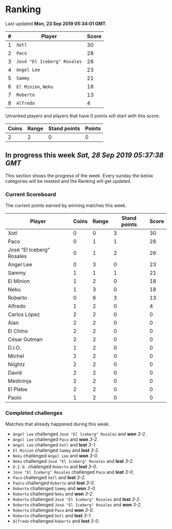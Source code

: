 # Ranking

Last updated **Mon, 23 Sep 2019 05:34:01 GMT**.

|#|Player|Score|
|-|------|-----|
|1|`Xotl`|30|
|2|`Paco`|28|
|3|`José "El Iceberg" Rosales`|26|
|4|`Angel Lee`|23|
|5|`Sammy`|21|
|6|`El Minion`, `Neku`|18|
|7|`Roberto`|13|
|8|`Alfredo`|4|

Unranked players and players that have 0 points will start with this score:

|Coins|Range|Stand points|Points|
|-----|-----|------------|------|
|2|2|0|0|

## In progress this week *Sat, 28 Sep 2019 05:37:38 GMT*
This section shows the progress of the week. Every sunday the below categories will be reseted and the Ranking will get updated.

### Current Scoreboard
The current points earned by winning matches this week.

|Player|Coins|Range|Stand points|Score|
|------|-----|-----|------------|-----|
|Xotl|0|0|3|30|
|Paco|0|1|1|28|
|José "El Iceberg" Rosales|0|1|2|26|
|Angel Lee|0|3|0|23|
|Sammy|1|1|1|21|
|El Minion|1|2|0|18|
|Neku|1|3|0|18|
|Roberto|0|6|3|13|
|Alfredo|1|2|0|4|
|Carlos López|2|2|0|0|
|Alan|2|2|0|0|
|El Chino|2|2|0|0|
|César Gutman|2|2|0|0|
|D.I.O.|1|2|0|0|
|Michel|2|2|0|0|
|Niightz|2|2|0|0|
|David|2|2|0|0|
|Medininja|2|2|0|0|
|El Plebe|2|2|0|0|
|Paolo|1|2|0|0|

### Completed challenges
Matches that already happened during this week.

* `Angel Lee` challenged `José "El Iceberg" Rosales` and **won** *3-2*.
* `Angel Lee` challenged `Paco` and **won** *3-2*.
* `Angel Lee` challenged `Xotl` and **lost** *3-1*.
* `El Minion` challenged `Sammy` and **lost** *3-2*.
* `Neku` challenged `Angel Lee` and **won** *3-0*.
* `Neku` challenged `José "El Iceberg" Rosales` and **lost** *3-2*.
* `D.I.O.` challenged `Roberto` and **lost** *3-0*.
* `José "El Iceberg" Rosales` challenged `Paco` and **lost** *3-0*.
* `Paco` challenged `Xotl` and **lost** *3-2*.
* `Paolo` challenged `Roberto` and **lost** *3-0*.
* `Roberto` challenged `Sammy` and **won** *3-0*.
* `Roberto` challenged `Neku` and **won** *3-2*.
* `Roberto` challenged `José "El Iceberg" Rosales` and **lost** *3-2*.
* `Roberto` challenged `José "El Iceberg" Rosales` and **won** *3-2*.
* `Roberto` challenged `Paco` and **won** *3-0*.
* `Roberto` challenged `Xotl` and **lost** *3-1*.
* `Alfredo` challenged `Roberto` and **lost** *3-0*.
